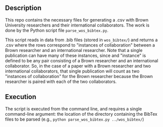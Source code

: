 ## Description
This repo contains the necessary files for generating a .csv with Brown University researchers and their international collaborators. The work is done by the Python script file `parse_wos_bibtex.py`.

This script reads in data from .bib files (stored in `wos_bibtex/`) and returns a .csv where the rows correspond to "instances of collaboration" between a Brown researcher and an international researcher. Note that a single publication can have many of these instances, since and "instance" is defined to be any pair consisting of a Brown researcher and an international collaborator. So, in the case of a paper with a Brown researcher and two international collaborators, that single publication will count as two "instances of collaboration" for the Brown researcher because the Brown researcher is paired with each of the two collaborators.

## Execution
The script is executed from the command line, and requires a single command-line argument: the location of the directory containing the BibTex files to be parsed (e.g., `python parse_wos_bibtex.py ../wos_bibtex/`)
